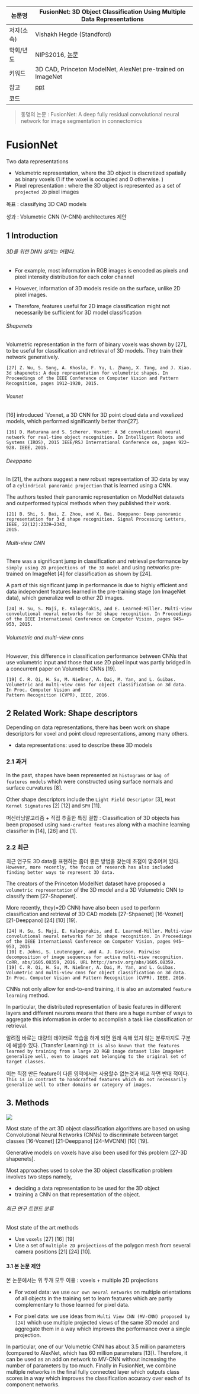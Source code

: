|논문명|FusionNet: 3D Object Classification Using Multiple Data Representations|
|-|-|
|저자(소속)| Vishakh Hegde (Standford)|
|학회/년도| NIPS2016, [논문](http://3ddl.cs.princeton.edu/2016/papers/Hegde_Zadeh.pdf)|
|키워드|3D CAD, Princeton ModelNet, AlexNet pre-trained on ImageNet |
|참고|[ppt](http://3ddl.cs.princeton.edu/2016/slides/zadeh.pdf)|
|코드||

> 동명의 논문 : FusionNet: A deep fully residual convolutional neural network for image segmentation in connectomics

# FusionNet

Two data representations
- Volumetric representation, where the 3D object is discretized spatially as binary voxels (1 if the voxel is occupied and 0 otherwise. )
- Pixel representation : where the 3D object is represented as a set of `projected 2D` pixel images

목표 : classifying 3D CAD models

성과 : Volumetric CNN (V-CNN) architectures 제안 

## 1 Introduction

###### 3D를 위한 DNN 설계는 어렵다. 

- For example, most information in RGB images is encoded as pixels and pixel intensity distribution for each color channel

- However, information of 3D models reside on the surface, unlike 2D pixel images. 

- Therefore, features useful for 2D image classification might not necessarily be sufficient for 3D model classification


###### Shapenets

Volumetric representation in the form of binary voxels was shown by [27], to be useful for classification and retrieval of 3D models. They train their network generatively. 

```
[27] Z. Wu, S. Song, A. Khosla, F. Yu, L. Zhang, X. Tang, and J. Xiao. 3d shapenets: A deep representation for volumetric shapes. In Proceedings of the IEEE Conference on Computer Vision and Pattern Recognition, pages 1912–1920, 2015.
```

###### Voxnet



[16] introduced `Voxnet, a 3D CNN for 3D point cloud data and voxelized models, which performed significantly better than[27]. 

```
[16] D. Maturana and S. Scherer. Voxnet: A 3d convolutional neural network for real-time object recognition. In Intelligent Robots and Systems (IROS), 2015 IEEE/RSJ International Conference on, pages 922–928. IEEE, 2015.
```

###### Deeppano

In [21], the authors suggest a new robust representation of 3D data by way of a `cylindrical panoramic projection` that is learned using a CNN. 

The authors tested their panoramic representation on ModelNet datasets and outperformed typical methods when they published their work. 


```
[21] B. Shi, S. Bai, Z. Zhou, and X. Bai. Deeppano: Deep panoramic representation for 3-d shape recognition. Signal Processing Letters, IEEE, 22(12):2339–2343,
2015.
```

###### Multi-view CNN

There was a significant jump in classification and retrieval performance by `simply using 2D projections of the 3D model` and using networks pre-trained on ImageNet [4] for classification as shown by [24]. 

A part of this significant jump in performance is due to highly efficient and data independent features learned in the pre-training stage (on ImageNet data), which generalize well to other 2D images. 

```
[24] H. Su, S. Maji, E. Kalogerakis, and E. Learned-Miller. Multi-view convolutional neural networks for 3d shape recognition. In Proceedings of the IEEE International Conference on Computer Vision, pages 945–953, 2015.

```

###### Volumetric and multi-view cnns

However, this difference in classification performance between CNNs that use volumetric input and those that use 2D pixel input was partly bridged in a concurrent paper on Volumetric CNNs [19].

```
[19] C. R. Qi, H. Su, M. Nießner, A. Dai, M. Yan, and L. Guibas. Volumetric and multi-view cnns for object classification on 3d data. In Proc. Computer Vision and
Pattern Recognition (CVPR), IEEE, 2016.
```

## 2 Related Work: Shape descriptors

Depending on data representations, there has been work on shape descriptors for voxel and point cloud representations, among many others. 
- data representations: used to describe these 3D models

### 2.1 과거 
In the past, shapes have been represented as `histograms` or `bag of features models`
which were constructed using surface normals and surface curvatures [8]. 

Other shape descriptors include the `Light Field Descriptor` [3], `Heat Kernel Signatures` [2] [12] and `SPH` [11]. 

머신러닝알고리즘 + 직접 추출한 특징 결합 : Classification of 3D objects has been proposed using `hand-crafted features` along with a machine learning classifier in [14], [26] and [1]. 

### 2.2 최근 


최근 연구도 3D data를 표현하는 좀더 좋은 방법을 찾는데 초점이 맞추어져 있다. 
`However, more recently, the focus of research has also included finding better
ways to represent 3D data.`

The creators of the Princeton ModelNet dataset have proposed a `volumetric representation` of the 3D model and a 3D Volumetric CNN to classify them [27-Shapenet]. 


More recently, they(=2D CNN) have also been used to perform classification and retrieval of 3D CAD models [27-Shpaenet] [16-Voxnet] [21-Deeppano] [24] [10] [19].

```
[24] H. Su, S. Maji, E. Kalogerakis, and E. Learned-Miller. Multi-view convolutional neural networks for 3d shape recognition. In Proceedings of the IEEE International Conference on Computer Vision, pages 945–953, 2015
[10] E. Johns, S. Leutenegger, and A. J. Davison. Pairwise decomposition of image sequences for active multi-view recognition. CoRR, abs/1605.08359, 2016. URL http://arxiv.org/abs/1605.08359.
[19] C. R. Qi, H. Su, M. Nießner, A. Dai, M. Yan, and L. Guibas. Volumetric and multi-view cnns for object classification on 3d data. In Proc. Computer Vision and Pattern Recognition (CVPR), IEEE, 2016.
```

CNNs not only allow for end-to-end training, it is also an automated `feature learning` method. 

In particular, the distributed representation of basic features in different layers
and different neurons means that there are a huge number of ways to aggregate this information in order to accomplish a task like classification or retrieval. 

알려짐 바로는 대량의 데이터로 학습을 하게 되면 원래 속해 있지 않는 분류까지도 구분에 해낼수 있다. (Transfer Learning) `It is also known that the features learned by training from a large 2D RGB image dataset like ImageNet generalize well, even to images not belonging to the original set of target classes. `

이는 직접 만든 feature이 다른 영역에서는 사용할수 없는것과 비교 하면 반대 적이다. `This is in contrast to handcrafted features which do not necessarily generalize well to other domains or category of images.`


## 3. Methods

![](https://i.imgur.com/WHNmzHb.png)

Most state of the art 3D object classification algorithms are based on using Convolutional Neural Networks (CNNs) to discriminate between target classes [16-Voxnet] [21-Deeppano] [24-MVCNN] [10] [19]. 


Generative models on voxels have also been used for this problem [27-3D shapenets]. 

Most approaches used to solve the 3D object classification problem involves two steps namely, 
- deciding a data representation to be used for the 3D object 
- training a CNN on that representation of the object. 

###### 최근 연구 트랜드 분류 

Most state of the art methods 
- Use `voxels` [27] [16] [19] 
- Use a set of `multiple 2D projections` of the polygon mesh from several camera positions [21] [24] [10].

#### 3.1 본 논문 제안 

본 논문에서는 위 두개 모두 이용 : voxels + multiple 2D projections

- For voxel data: we use `our own neural networks` on multiple orientations of
all objects in the training set to learn features which are partly complementary to those learned for pixel data. 

- For pixel data: we use ideas from `Multi View CNN (MV-CNN) proposed by [24]` which use multiple projected views of the same 3D model and aggregate them in a way which improves the performance over a single projection. 




In particular, one of our Volumetric CNN has about 3.5 million parameters (compared
to AlexNet, which has 60 million parameters [13]). Therefore, it can be used as an add on network
to MV-CNN without increasing the number of parameters by too much. Finally in FusionNet, we
combine multiple networks in the final fully connected layer which outputs class scores in a way
which improves the classification accuracy over each of its component networks.

